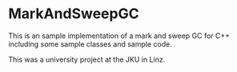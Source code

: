 # MarkAndSweepGC

This is an sample implementation of a mark and sweep GC for C++ including some sample classes and sample code.

This was a university project at the JKU in Linz.
